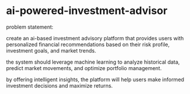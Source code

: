 # ai-powered-investment-advisor

problem statement:

create an ai-based investment advisory platform that provides users with personalized financial recommendations based on their risk profile, investment goals, and market trends.

the system should leverage machine learning to analyze historical data, predict market movements, and optimize portfolio management.

by offering intelligent insights, the platform will help users make informed investment decisions and maximize returns.
